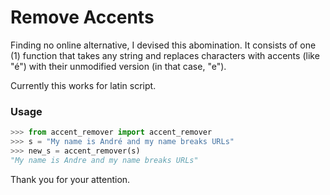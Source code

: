 # Remove Accents

Finding no online alternative, I devised this abomination.
It consists of one (1) function that takes any string and replaces characters with accents (like "é") with their unmodified version (in that case, "e").

Currently this works for latin script.

### Usage

```python
>>> from accent_remover import accent_remover
>>> s = "My name is André and my name breaks URLs"
>>> new_s = accent_remover(s)
"My name is Andre and my name breaks URLs"
```

Thank you for your attention.
